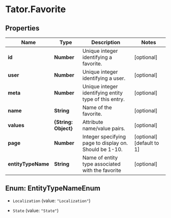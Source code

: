 # Tator.Favorite

## Properties

Name | Type | Description | Notes
------------ | ------------- | ------------- | -------------
**id** | **Number** | Unique integer identifying a favorite. | [optional] 
**user** | **Number** | Unique integer identifying a user. | [optional] 
**meta** | **Number** | Unique integer identifying entity type of this entry. | [optional] 
**name** | **String** | Name of the favorite. | [optional] 
**values** | **{String: Object}** | Attribute name/value pairs. | [optional] 
**page** | **Number** | Integer specifying page to display on. Should be 1-10. | [optional] [default to 1]
**entityTypeName** | **String** | Name of entity type associated with the favorite | [optional] 



## Enum: EntityTypeNameEnum


* `Localization` (value: `"Localization"`)

* `State` (value: `"State"`)





